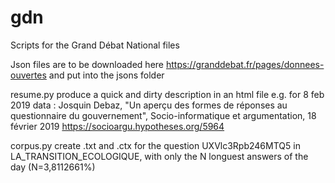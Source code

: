 # gdn
Scripts for the Grand Débat National files

Json files are to be downloaded here https://granddebat.fr/pages/donnees-ouvertes and put into the jsons folder

resume.py produce a quick and dirty description in an html file
e.g. for 8 feb 2019 data : Josquin Debaz, "Un aperçu des formes de réponses au questionnaire du gouvernement", Socio-informatique et argumentation, 18 février 2019 https://socioargu.hypotheses.org/5964

corpus.py create .txt and .ctx for the question UXVlc3Rpb246MTQ5 in LA_TRANSITION_ECOLOGIQUE, with only the N longuest answers of the day (N=3,8112661%)
